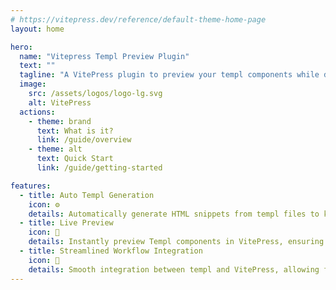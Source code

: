 ```yaml
---
# https://vitepress.dev/reference/default-theme-home-page
layout: home

hero:
  name: "Vitepress Templ Preview Plugin"
  text: ""
  tagline: "A VitePress plugin to preview your templ components while documenting them."
  image:
    src: /assets/logos/logo-lg.svg
    alt: VitePress
  actions:
    - theme: brand
      text: What is it?
      link: /guide/overview
    - theme: alt
      text: Quick Start
      link: /guide/getting-started

features:
  - title: Auto Templ Generation
    icon: ⚙️
    details: Automatically generate HTML snippets from templ files to keep your Go code and documentation in sync without manual steps.
  - title: Live Preview
    icon: 👀
    details: Instantly preview Templ components in VitePress, ensuring accurate and real-time documentation.
  - title: Streamlined Workflow Integration
    icon: 🔁
    details: Smooth integration between templ and VitePress, allowing for efficient content creation and component development.
---
```

